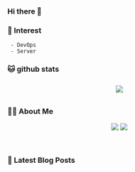 
### Hi there 👋   

### 📖   Interest   
     - DevOps   
     - Server  

###  🐱 github stats  

<div id="main" align="center">
    <img src="https://github-readme-stats.vercel.app/api?username=qpyu66&hide=stars,contribs&count_private=true&show_icons=true"
        style="height: auto; margin-left: 20px; margin-right: 20px; padding: 10px;"/>
</div>

###  💁‍♀️ About Me  
<p align="center">
    <a href="https://bsssss.tistory.com/"><img src="https://img.shields.io/badge/Blog-FF5722?style=flat-square&logo=Blogger&logoColor=white"/></a>
    <a href="mailto:qpyu66@gmail.com"><img src="https://img.shields.io/badge/Gmail-d14836?style=flat-square&logo=Gmail&logoColor=white&link=qpyu66@gmail.com"/></a>
</p>

<br>

### 📕 Latest Blog Posts   
<!-- BLOG-POST-LIST:START -->
<!-- BLOG-POST-LIST:END -->

<!-- <br>
[그로스 해킹](https://bsssss.tistory.com/1046) - Apr 09, 2022<br>
[[PostgreSQL] 중복 데이터 하나만 남기고 삭제하기 delete](https://bsssss.tistory.com/1047) - Apr 08, 2022<br>
[postgresql 한글 포함 여부 확인하기](https://bsssss.tistory.com/1044) - Apr 07, 2022<br> -->
